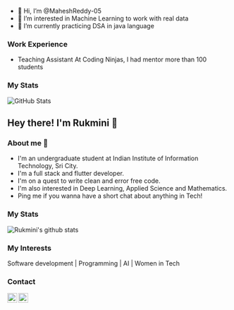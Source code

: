 - 👋 Hi, I’m @MaheshReddy-05
- 👀 I’m interested in Machine Learning to work with real data
- 🌱 I’m currently practicing DSA in java language 
### Work Experience 
-   Teaching Assistant At Coding Ninjas,  I had mentor more than 100 students
<!-- - 💞️ I’m looking to collaborate on  -->
<!-- - 📫 How to reach me ... -->

<!---
MaheshReddy-05/MaheshReddy-05 is a ✨ special ✨ repository because its `README.md` (this file) appears on your GitHub profile.
You can click the Preview link to take a look at your changes.
--->
### My Stats  

![GitHub Stats](https://github-readme-stats.vercel.app/api?username=MaheshReddy-05&theme=radical)


## Hey there! I'm Rukmini 👋

### About me 👩

- I'm an undergraduate student at Indian Institute of Information Technology, Sri City. 
- I'm a full stack and flutter developer.
- I'm on a quest to write clean and error free code.
- I'm also interested in Deep Learning, Applied Science and Mathematics.
- Ping me if you wanna have a short chat about anything in Tech!

<!--
**Rukmini-Meda/Rukmini-Meda** is a ✨ _special_ ✨ repository because its `README.md` (this file) appears on your GitHub profile.

Here are some ideas to get you started:


### Technical Skills
<img src="https://img.shields.io/badge/-Problem%20Solving-ffa804?style=flat"> <img src="https://img.shields.io/badge/-Database%20Management-4d008f?style=flat"> <br />
<img src="https://img.shields.io/badge/-C%20&%20C++-659ad2?style=flat&logo=c%2B%2B&logoColor=ffffff"> <img src="https://img.shields.io/badge/-Java -06305b?style=flat&logo=java&logoColor=white"> <img src="https://img.shields.io/badge/-Python%203-black?style=flat&logo=python&logoColor=white"><img src="https://img.shields.io/badge/-Dart-black?style=flat&logo=dart&logoColor=white"> <br />
<img src = "https://img.shields.io/badge/-HTML5-E34F26?style=flat&logo=html5&logoColor=white"> <img src = "https://img.shields.io/badge/-CSS3-1572B6?style=flat&logo=css3&logoColor=white"> <img src="https://img.shields.io/badge/-Bootstrap-563D7C?style=flat&logo=bootstrap&logoColor=white">
<img src="https://img.shields.io/badge/-django-black?style=flat&logo=django"><br />
<img src="https://img.shields.io/badge/-Flutter-3a495d?style=flat&logo=flutter&logoColor=67b7f7"><img src="https://img.shields.io/badge/-Firebase-black?style=flat&logo=Firebase">  <br />
<img src="https://img.shields.io/badge/-Machine%20Learning-102230?style=flat">
### Problem Solving

[StopStalk Profile - Contains my competitive programming progress at various platforms](https://www.stopstalk.com/user/profile/rukminimeda)

[Leetcode Profile](https://leetcode.com/rukmini_meda/)
-->
### My Stats

![Rukmini's github stats](https://github-readme-stats.vercel.app/api?username=Rukmini-Meda&count_private=true&show_icons=true&theme=radical)



### My Interests

Software development | Programming | AI | Women in Tech



### Contact

<a href="https://www.linkedin.com/in/rukmini-meda-28042916a/">
  <img align="left" alt="Linkedin" width="22px" src="https://cdn.jsdelivr.net/npm/simple-icons@v3/icons/linkedin.svg" />
</a>
<a href="https://twitter.com/rukmini_meda">
  <img align="left" alt="Rukmini Meda| Twitter" width="22px" src="https://cdn.jsdelivr.net/npm/simple-icons@v3/icons/twitter.svg" />
</a>
